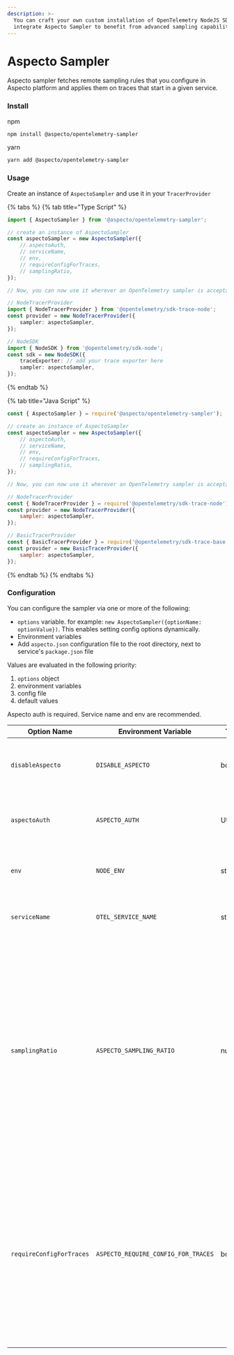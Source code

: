 ```yaml
---
description: >-
  You can craft your own custom installation of OpenTelemetry NodeJS SDK and
  integrate Aspecto Sampler to benefit from advanced sampling capabilities.
---
```


# Aspecto Sampler

Aspecto sampler fetches remote sampling rules that you configure in Aspecto platform and applies them on traces that start in a given service.

### Install

npm

```bash
npm install @aspecto/opentelemetry-sampler
```

yarn

```bash
yarn add @aspecto/opentelemetry-sampler
```

### Usage

Create an instance of `AspectoSampler` and use it in your `TracerProvider`

{% tabs %}
{% tab title="Type Script" %}
```typescript
import { AspectoSampler } from '@aspecto/opentelemetry-sampler';

// create an instance of AspectoSampler
const aspectoSampler = new AspectoSampler({
    // aspectoAuth,
    // serviceName,
    // env,
    // requireConfigForTraces,
    // samplingRatio,
});

// Now, you can now use it wherever an OpenTelemetry sampler is acceptable

// NodeTracerProvider
import { NodeTracerProvider } from '@opentelemetry/sdk-trace-node';
const provider = new NodeTracerProvider({
    sampler: aspectoSampler,
});

// NodeSDK
import { NodeSDK } from '@opentelemetry/sdk-node';
const sdk = new NodeSDK({
    traceExporter: // add your trace exporter here
    sampler: aspectoSampler,
});
```
{% endtab %}

{% tab title="Java Script" %}
```javascript
const { AspectoSampler } = require('@aspecto/opentelemetry-sampler');

// create an instance of AspectoSampler
const aspectoSampler = new AspectoSampler({
    // aspectoAuth,
    // serviceName,
    // env,
    // requireConfigForTraces,
    // samplingRatio,
});

// Now, you can now use it wherever an OpenTelemetry sampler is acceptable

// NodeTracerProvider
const { NodeTracerProvider } = require('@opentelemetry/sdk-trace-node');
const provider = new NodeTracerProvider({
    sampler: aspectoSampler,
});

// BasicTracerProvider
const { BasicTracerProvider } = require('@opentelemetry/sdk-trace-base');
const provider = new BasicTracerProvider({
    sampler: aspectoSampler,
});
```
{% endtab %}
{% endtabs %}

### Configuration

You can configure the sampler via one or more of the following:

* `options` variable. for example: `new AspectoSampler({optionName: optionValue})`. This enables setting config options dynamically.
* Environment variables
* Add `aspecto.json` configuration file to the root directory, next to service's `package.json` file

Values are evaluated in the following priority:

1. `options` object
2. environment variables
3. config file
4. default values

Aspecto auth is required. Service name and env are recommended.

| Option Name              | Environment Variable                | Type    | Default | Description                                                                                                                                                                                                                                                                                                     |
| ------------------------ | ----------------------------------- | ------- | ------- | --------------------------------------------------------------------------------------------------------------------------------------------------------------------------------------------------------------------------------------------------------------------------------------------------------------- |
| `disableAspecto`         | `DISABLE_ASPECTO`                   | boolean | `false` | Disable the sampler and don't apply any sampling logic (sample nothing)                                                                                                                                                                                                                                         |
| `aspectoAuth`            | `ASPECTO_AUTH`                      | UUID    | -       | [Aspecto token](https://app.aspecto.io/app/integration/api-key) for authentication to read sampling configuration                                                                                                                                                                                               |
| `env`                    | `NODE_ENV`                          | string  | -       | Set environment for matching sampling rules                                                                                                                                                                                                                                                                     |
| `serviceName`            | `OTEL_SERVICE_NAME`                 | string  | -       | Set service name for matching sampling rules                                                                                                                                                                                                                                                                    |
| `samplingRatio`          | `ASPECTO_SAMPLING_RATIO`            | number  | `1.0`   | This option is used as a fallback if no specific sampling rule is matched, and before remote sampling rule configuration is fetched. It controls how many of the traces starting in this service should be sampled. Set to number in range the \[0.0, 1.0] where `0.0` is no sampling, and `1.0` is sample all. |
| `requireConfigForTraces` | `ASPECTO_REQUIRE_CONFIG_FOR_TRACES` | boolean | `false` | When `true`, the Sampler will not trace anything until the remote sampling configuration arrives (a few hundred ms). Can be used to enforce sampling configuration is always applied, with the cost of losing traces generated during service startup.                                                          |
